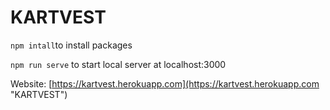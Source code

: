 # KARTVEST


```npm intall```to install packages

```npm run serve``` to start local server at localhost:3000

Website: [https://kartvest.herokuapp.com](https://kartvest.herokuapp.com "KARTVEST")
